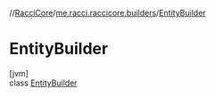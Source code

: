 //[RacciCore](../../../index.md)/[me.racci.raccicore.builders](../index.md)/[EntityBuilder](index.md)

# EntityBuilder

[jvm]\
class [EntityBuilder](index.md)
